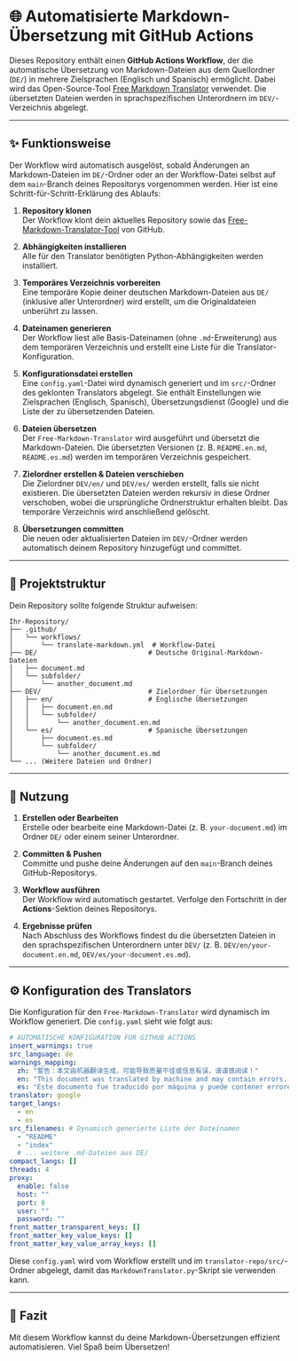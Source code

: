 # 🌐 Automatisierte Markdown-Übersetzung mit GitHub Actions

Dieses Repository enthält einen **GitHub Actions Workflow**, der die automatische Übersetzung von Markdown-Dateien aus dem Quellordner (`DE/`) in mehrere Zielsprachen (Englisch und Spanisch) ermöglicht. Dabei wird das Open-Source-Tool [Free Markdown Translator](https://github.com/CrazyMayfly/Free-Markdown-Translator) verwendet. Die übersetzten Dateien werden in sprachspezifischen Unterordnern im `DEV/`-Verzeichnis abgelegt.

---

## ✨ Funktionsweise

Der Workflow wird automatisch ausgelöst, sobald Änderungen an Markdown-Dateien im `DE/`-Ordner oder an der Workflow-Datei selbst auf dem `main`-Branch deines Repositorys vorgenommen werden. Hier ist eine Schritt-für-Schritt-Erklärung des Ablaufs:

1. **Repository klonen**  
   Der Workflow klont dein aktuelles Repository sowie das [Free-Markdown-Translator-Tool](https://github.com/CrazyMayfly/Free-Markdown-Translator) von GitHub.

2. **Abhängigkeiten installieren**  
   Alle für den Translator benötigten Python-Abhängigkeiten werden installiert.

3. **Temporäres Verzeichnis vorbereiten**  
   Eine temporäre Kopie deiner deutschen Markdown-Dateien aus `DE/` (inklusive aller Unterordner) wird erstellt, um die Originaldateien unberührt zu lassen.

4. **Dateinamen generieren**  
   Der Workflow liest alle Basis-Dateinamen (ohne `.md`-Erweiterung) aus dem temporären Verzeichnis und erstellt eine Liste für die Translator-Konfiguration.

5. **Konfigurationsdatei erstellen**  
   Eine `config.yaml`-Datei wird dynamisch generiert und im `src/`-Ordner des geklonten Translators abgelegt. Sie enthält Einstellungen wie Zielsprachen (Englisch, Spanisch), Übersetzungsdienst (Google) und die Liste der zu übersetzenden Dateien.

6. **Dateien übersetzen**  
   Der `Free-Markdown-Translator` wird ausgeführt und übersetzt die Markdown-Dateien. Die übersetzten Versionen (z. B. `README.en.md`, `README.es.md`) werden im temporären Verzeichnis gespeichert.

7. **Zielordner erstellen & Dateien verschieben**  
   Die Zielordner `DEV/en/` und `DEV/es/` werden erstellt, falls sie nicht existieren. Die übersetzten Dateien werden rekursiv in diese Ordner verschoben, wobei die ursprüngliche Ordnerstruktur erhalten bleibt. Das temporäre Verzeichnis wird anschließend gelöscht.

8. **Übersetzungen committen**  
   Die neuen oder aktualisierten Dateien im `DEV/`-Ordner werden automatisch deinem Repository hinzugefügt und committet.

---

## 📂 Projektstruktur

Dein Repository sollte folgende Struktur aufweisen:

```
Ihr-Repository/
├── .github/
│   └── workflows/
│       └── translate-markdown.yml  # Workflow-Datei
├── DE/                            # Deutsche Original-Markdown-Dateien
│   ├── document.md
│   └── subfolder/
│       └── another_document.md
├── DEV/                           # Zielordner für Übersetzungen
│   ├── en/                        # Englische Übersetzungen
│   │   ├── document.en.md
│   │   └── subfolder/
│   │       └── another_document.en.md
│   └── es/                        # Spanische Übersetzungen
│       ├── document.es.md
│       └── subfolder/
│           └── another_document.es.md
└── ... (Weitere Dateien und Ordner)
```

---

## 🚀 Nutzung

1. **Erstellen oder Bearbeiten**  
   Erstelle oder bearbeite eine Markdown-Datei (z. B. `your-document.md`) im Ordner `DE/` oder einem seiner Unterordner.

2. **Committen & Pushen**  
   Committe und pushe deine Änderungen auf den `main`-Branch deines GitHub-Repositorys.

3. **Workflow ausführen**  
   Der Workflow wird automatisch gestartet. Verfolge den Fortschritt in der **Actions**-Sektion deines Repositorys.

4. **Ergebnisse prüfen**  
   Nach Abschluss des Workflows findest du die übersetzten Dateien in den sprachspezifischen Unterordnern unter `DEV/` (z. B. `DEV/en/your-document.en.md`, `DEV/es/your-document.es.md`).

---

## ⚙️ Konfiguration des Translators

Die Konfiguration für den `Free-Markdown-Translator` wird dynamisch im Workflow generiert. Die `config.yaml` sieht wie folgt aus:

```yaml
# AUTOMATISCHE KONFIGURATION FÜR GITHUB ACTIONS
insert_warnings: true
src_language: de
warnings_mapping:
  zh: "警告：本文由机器翻译生成，可能导致质量不佳或信息有误，请谨慎阅读！"
  en: "This document was translated by machine and may contain errors. Please read with caution!"
  es: "Este documento fue traducido por máquina y puede contener errores. Por favor, revíselo cuidadosamente."
translator: google
target_langs:
  - en
  - es
src_filenames: # Dynamisch generierte Liste der Dateinamen
  - "README"
  - "index"
  # ... weitere .md-Dateien aus DE/
compact_langs: []
threads: 4
proxy:
  enable: false
  host: ""
  port: 0
  user: ""
  password: ""
front_matter_transparent_keys: []
front_matter_key_value_keys: []
front_matter_key_value_array_keys: []
```

Diese `config.yaml` wird vom Workflow erstellt und im `translator-repo/src/`-Ordner abgelegt, damit das `MarkdownTranslator.py`-Skript sie verwenden kann.

---

## 🎉 Fazit

Mit diesem Workflow kannst du deine Markdown-Übersetzungen effizient automatisieren. Viel Spaß beim Übersetzen!
